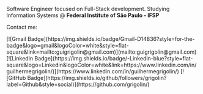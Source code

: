 <!---
<img alt="Stats" height="150em" src="https://github-readme-stats.vercel.app/api?username=grigolin&show_icons=true&theme=prussian&hide=contribs" align="right">
--->
<p> 
  Software Engineer focused on Full-Stack development.
  Studying Information Systems @ <strong>Federal Institute of São Paulo - IFSP</strong><br>
</p>

<p>
  Contact me:
</p>

<p>
[![Gmail Badge](https://img.shields.io/badge/Gmail-D14836?style=for-the-badge&logo=gmail&logoColor=white&style=flat-square&link=mailto:guigrigolin@gmail.com)](mailto:guigrigolin@gmail.com)
[![Linkedin Badge](https://img.shields.io/badge/-Linkedin-blue?style=flat-square&logo=Linkedin&logoColor=white&link=https://www.linkedin.com/in/guilhermegrigolin/)](https://www.linkedin.com/in/guilhermegrigolin/)
[![GitHub Badge](https://img.shields.io/github/followers/grigolin?label=Github&style=social)](https://github.com/grigolin/)
</p>  

